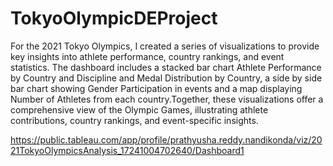 # TokyoOlympicDEProject

For the 2021 Tokyo Olympics, I created a series of visualizations to provide key insights into athlete performance, country rankings, and event statistics. The dashboard includes a stacked bar chart Athlete Performance by Country and Discipline and Medal Distribution by Country, a side by side bar chart showing Gender Participation in events and a map displaying Number of Athletes from each country.Together, these visualizations offer a comprehensive view of the Olympic Games, illustrating athlete contributions, country rankings, and event-specific insights.


https://public.tableau.com/app/profile/prathyusha.reddy.nandikonda/viz/2021TokyoOlympicsAnalysis_17241004702640/Dashboard1
